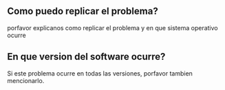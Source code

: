 ## Como puedo replicar el problema?
porfavor explicanos como replicar el problema y en que sistema operativo ocurre
## En que version del software ocurre?
Si este problema ocurre en todas las versiones, porfavor tambien mencionarlo.
